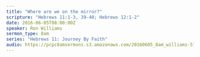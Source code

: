 ```yaml
---
title: "Where are we on the mirror?"
scripture: "Hebrews 11:1-3, 39-40; Hebrews 12:1-2"
date: 2016-06-05T08:00:00Z
speaker: Ron Williams
sermon_type: 8am
series: "Hebrews 11: Journey By Faith"
audio: https://pcpc8amsermons.s3.amazonaws.com/20160605_8am_williams-57547d411ccf5.mp3 
---
```



